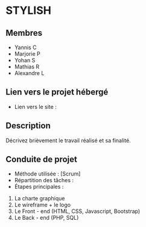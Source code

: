 # STYLISH
## Membres
- Yannis C
- Marjorie P
- Yohan S
- Mathias R
- Alexandre L
## Lien vers le projet hébergé
- Lien vers le site : 
## Description
Décrivez brièvement le travail réalisé et sa finalité.
## Conduite de projet
- Méthode utilisée : [Scrum]
- Répartition des tâches :
- Étapes principales :
1. La charte graphique
2. Le wireframe + le logo
3. Le Front - end (HTML, CSS, Javascript, Bootstrap)
4. Le Back - end (PHP, SQL)

